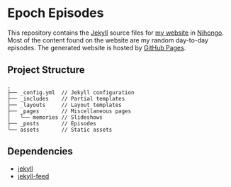 # Epoch Episodes

This repository contains the [Jekyll](https://jekyllrb.com) source files
for [my website](https://ep.torumk.com/) in [Nihongo](https://en.wikipedia.org/wiki/Japanese_language).
Most of the content found on the website are my random day-to-day episodes.
The generated website is hosted by [GitHub Pages](https://pages.github.com).

## Project Structure

```
.
├── _config.yml  // Jekyll configuration
├── _includes    // Partial templates
├── _layouts     // Layout templates
├── _pages       // Miscellaneous pages
│   └── memories // Slideshows
├── _posts       // Episodes
└── assets       // Static assets
```

## Dependencies

* [jekyll](https://rubygems.org/gems/jekyll)
* [jekyll-feed](https://rubygems.org/gems/jekyll-feed)
